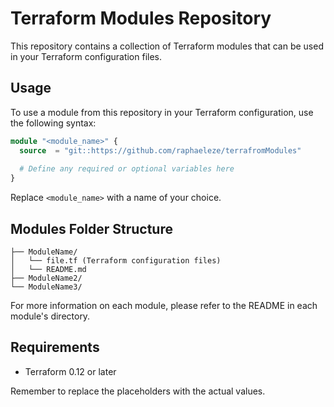 # Terraform Modules Repository

This repository contains a collection of Terraform modules that can be used in your Terraform configuration files.

## Usage

To use a module from this repository in your Terraform configuration, use the following syntax:

```terraform
module "<module_name>" {
  source  = "git::https://github.com/raphaeleze/terrafromModules"
  
  # Define any required or optional variables here
}
```

Replace `<module_name>` with a name of your choice.

## Modules Folder Structure
```
├── ModuleName/
│   └── file.tf (Terraform configuration files)
│   └── README.md
├── ModuleName2/
└── ModuleName3/
```
For more information on each module, please refer to the README in each module's directory.

## Requirements

- Terraform 0.12 or later


Remember to replace the placeholders with the actual values.
